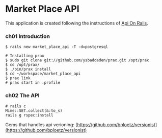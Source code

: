 # Market Place API

This application is created following the instructions of [Api On Rails](http://apionrails.icalialabs.com/book/frontmatter).


### ch01 Introduction

```
$ rails new market_place_api -T -d=postgresql

# Installing prax
$ sudo git clone git://github.com/ysbaddaden/prax.git /opt/prax
$ cd /opt/prax/
$ ./bin/prax install
$ cd ~/workspace/market_place_api
$ prax link
# prax start in .profile
```

### ch02 The API

```
# rails c
Mime::SET.collect(&:to_s)
rails g rspec:install
```

Gems that handles api verioning: [https://github.com/bploetz/versionist](https://github.com/bploetz/versionist)
